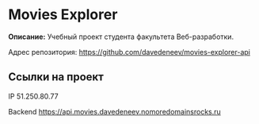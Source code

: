 # Movies Explorer
**Описание:** Учебный проект студента факультета Веб-разработки.

Адрес репозитория: https://github.com/davedeneev/movies-explorer-api

## Ссылки на проект

IP 51.250.80.77

Backend https://api.movies.davedeneev.nomoredomainsrocks.ru
